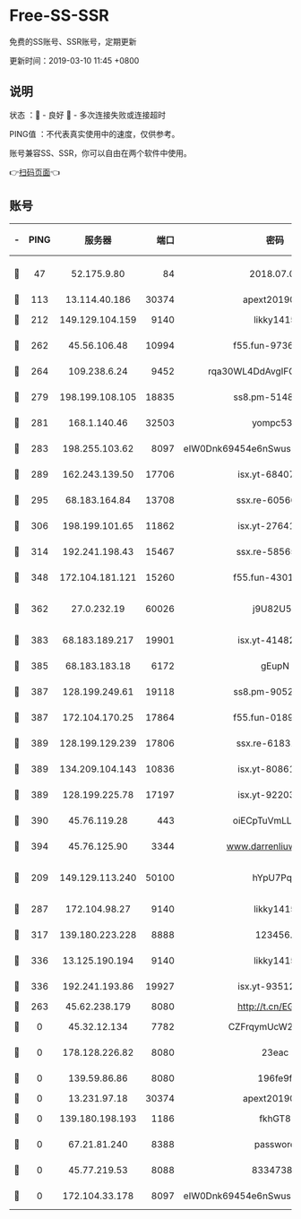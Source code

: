 # Free-SS-SSR

免费的SS账号、SSR账号，定期更新

更新时间：2019-03-10 11:45 +0800

## 说明

状态     ：🙂 - 良好 🙁 - 多次连接失败或连接超时

PING值   ：不代表真实使用中的速度，仅供参考。

账号兼容SS、SSR，你可以自由在两个软件中使用。

👉[扫码页面](https://liesauer.github.io/Free-SS-SSR/)👈

## 账号

|-|PING|服务器|端口|密码|加密方式|区域|
|:----:|:----:|:-----:|-----:|:----:|:----:|:----:|
|🙂|47|52.175.9.80|84|2018.07.07|chacha20-ietf-poly1305|HK|
|🙂|113|13.114.40.186|30374|apext2019006|chacha20|JP|
|🙂|212|149.129.104.159|9140|likky1415|aes-256-cfb|HK|
|🙂|262|45.56.106.48|10994|f55.fun-97361996|aes-256-cfb|US|
|🙂|264|109.238.6.24|9452|rqa30WL4DdAvgIFG6Fs3znzTa|aes-256-cfb|FR|
|🙂|279|198.199.108.105|18835|ss8.pm-51487912|aes-256-cfb|US|
|🙂|281|168.1.140.46|32503|yompc535|aes-256-cfb|AU|
|🙂|283|198.255.103.62|8097|eIW0Dnk69454e6nSwuspv9DmS201tQ0D|aes-256-cfb|US|
|🙂|289|162.243.139.50|17706|isx.yt-68407894|aes-256-cfb|US|
|🙂|295|68.183.164.84|13708|ssx.re-60566170|aes-256-cfb|US|
|🙂|306|198.199.101.65|11862|isx.yt-27641018|aes-256-cfb|US|
|🙂|314|192.241.198.43|15467|ssx.re-58565948|aes-256-cfb|US|
|🙂|348|172.104.181.121|15260|f55.fun-43019575|aes-256-cfb|SG|
|🙂|362|27.0.232.19|60026|j9U82U53|xchacha20-ietf-poly1305|HK|
|🙂|383|68.183.189.217|19901|isx.yt-41482967|aes-256-cfb|SG|
|🙂|385|68.183.183.18|6172|gEupN|aes-256-cfb|SG|
|🙂|387|128.199.249.61|19118|ss8.pm-90526305|aes-256-cfb|SG|
|🙂|387|172.104.170.25|17864|f55.fun-01896161|aes-256-cfb|SG|
|🙂|389|128.199.129.239|17806|ssx.re-61831672|aes-256-cfb|SG|
|🙂|389|134.209.104.143|10836|isx.yt-80861794|aes-256-cfb|SG|
|🙂|389|128.199.225.78|17197|isx.yt-92203287|aes-256-cfb|SG|
|🙂|390|45.76.119.28|443|oiECpTuVmLLxk4Ts|aes-256-cfb|AU|
|🙂|394|45.76.125.90|3344|www.darrenliuwei.com|aes-256-cfb|AU|
|🙂|209|149.129.113.240|50100|hYpU7PqP|chacha20-ietf-poly1305|CN|
|🙂|287|172.104.98.27|9140|likky1415|aes-256-cfb|JP|
|🙂|317|139.180.223.228|8888|123456..|aes-256-cfb|JP|
|🙂|336|13.125.190.194|9140|likky1415|aes-256-cfb|KR|
|🙂|336|192.241.193.86|19927|isx.yt-93512964|aes-256-cfb|US|
|🙁|263|45.62.238.179|8080|http://t.cn/EGJIyrl|rc4-md5|CA|
|🙁|0|45.32.12.134|7782|CZFrqymUcW2bd12Y|aes-256-cfb|JP|
|🙁|0|178.128.226.82|8080|23eac|aes-256-cfb|CA|
|🙁|0|139.59.86.86|8080|196fe9f|aes-256-cfb|IN|
|🙁|0|13.231.97.18|30374|apext2019006|chacha20|JP|
|🙁|0|139.180.198.193|1186|fkhGT8|aes-256-cfb|JP|
|🙁|0|67.21.81.240|8388|password|aes-256-cfb|US|
|🙁|0|45.77.219.53|8088|83347381|aes-256-cfb|US|
|🙁|0|172.104.33.178|8097|eIW0Dnk69454e6nSwuspv9DmS201tQ0D|aes-256-cfb|SG|

